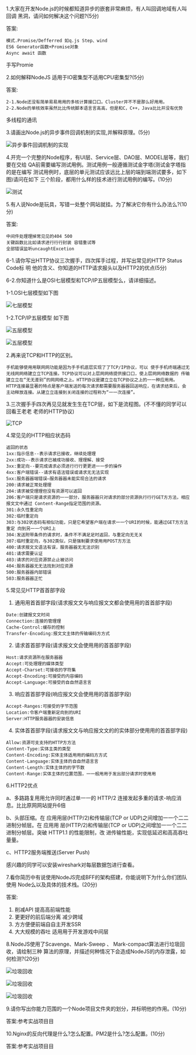 1.大家在开发Node.js的时候都知道异步的嵌套非常麻烦，有人叫回调地域有人叫回调 黑洞，请问如何解决这个问题?(5分)

答案:
```
模式.Promise/Defferred 如q.js Step、wind
ES6 Generator函数+Promise对象
Async await 函数
```
手写Promie

2.如何解释NodeJS 适用于IO密集型不适用CPU密集型?(5分)

答案:
```
2-1.Node还没有简单易易⽤用的多核计算接⼝口。Cluster并不不是那么好⽤用。
2-2.Node的单核效率虽然⽐比传统脚本语⾔言⾼高，但是和C，C++，Java⽐比并没有优势
```
多线程的通讯

3.请画出Node.js的异步事件回调机制的实现,并解释原理。(5分)

![异步事件回调机制的实现](./imgs/第二周考试D卷/1.png)

4.开完一个完整的Node程序，有UI层、Service层、DAO层、MODEL层等，我们要在交给 QA前需要编写测试用例。测试用例一般遵循测试金字塔(测试金字塔指的是在编写 测试用例时，底层的单元测试应该远比上层的端到端测试要多，如下图)请问在如下 三个阶段，都用什么样的技术进行测试用例的编写。(10分)

![测试](./imgs/第二周考试D卷/2.png)

5.有人说Node是玩具，写错一处整个网站就挂。为了解决它你有什么办法么?(10分)

答案:
```
中间件处理理掉常⻅见的404 500
关键函数⽐比如请求进⾏行行封装 容错重试等
全部错误监听uncaughtExcetion
```
6-1.请你写出HTTP协议三次握手，四次挥手过程，并写出常见的HTTP Status Code标 明 他的含义、你知道的HTTP请求报头以及HTTP2的优点(5分)

6-2.你知道什么是OSI七层模型和TCP/IP五层模型么，请详细描述。

1-1.OSI七层模型如下图

![七层模型](./imgs/第二周考试D卷/3.png)

1-2.TCP/IP五层模型 如下图

![五层模型](./imgs/第二周考试D卷/4.png)

![五层模型](./imgs/第二周考试D卷/5.png)

2.再来说TCP和HTTP的区别。
```
手机能够使⽤用联⽹网功能是因为⼿手机底层实现了了TCP/IP协议，可以 使⼿手机终端通过⽆无线⽹网络建⽴立TCP连接。TCP协议可以对上层⽹网络提供接⼝口，使上层⽹网络数据的 传输建⽴立在“⽆无差别”的⽹网络之上。HTTP协议是建⽴立在TCP协议之上的⼀一种应⽤用。
HTTP连接最显著的特点是客户端发送的每次请求都需要服务器器回送响应，在请求结束后，会 主动释放连接。从建⽴立连接到关闭连接的过程称为“⼀一次连接”。
```
3.三次握⼿手四次再⻅见就发⽣生在TCP层，如下是流程图。(不不懂的同学可以回看王⽼老
老师的HTTP协议)

![TCP](./imgs/第二周考试D卷/6.png)

4.常⻅见的HTTP相应状态码
```
返回的状态
1xx:指示信息--表示请求已接收，继续处理理
2xx:成功--表示请求已被成功接收、理理解、接受
3xx:重定向--要完成请求必须进⾏行行更更进⼀一步的操作
4xx:客户端错误--请求有语法错误或请求⽆无法实现
5xx:服务器器端错误—服务器器未能实现合法的请求
200:请求被正常处理理
204:请求被受理理但没有资源可以返回
206:客户端只是请求资源的⼀一部分，服务器器只对请求的部分资源执⾏行行GET⽅方法，相应报⽂文中通过 Content-Range指定范围的资源。
301:永久性重定向
302:临时重定向
303:与302状态码有相似功能，只是它希望客户端在请求⼀一个URI的时候，能通过GET⽅方法重定 向到另⼀一个URI上
304:发送附带条件的请求时，条件不不满⾜足时返回，与重定向⽆无关
307:临时重定向，与302类似，只是强制要求使⽤用POST⽅方法
400:请求报⽂文语法有误，服务器器⽆无法识别
401:请求需要认证
403:请求的对应资源禁⽌止被访问 
404:服务器器⽆无法找到对应资源
500:服务器器内部错误
503:服务器器正忙
```

5.常⻅见HTTP⾸首部字段

1. 通⽤用⾸首部字段(请求报⽂文与响应报⽂文都会使⽤用的⾸首部字段)
```
Date:创建报⽂文时间
Connection:连接的管理理
Cache-Control:缓存的控制
Transfer-Encoding:报⽂文主体的传输编码⽅方式
```
2. 请求⾸首部字段(请求报⽂文会使⽤用的⾸首部字段)
```
Host:请求资源所在服务器器
Accept:可处理理的媒体类型
Accept-Charset:可接收的字符集
Accept-Encoding:可接受的内容编码
Accept-Language:可接受的⾃自然语⾔言
```
3. 响应⾸首部字段(响应报⽂文会使⽤用的⾸首部字段)
```
Accept-Ranges:可接受的字节范围
Location:令客户端重新定向到的URI
Server:HTTP服务器器的安装信息
```
4. 实体⾸首部字段(请求报⽂文与响应报⽂文的的实体部分使⽤用的⾸首部字段)
```
Allow:资源可⽀支持的HTTP⽅方法
Content-Type:实体主类的类型
Content-Encoding:实体主体适⽤用的编码⽅方式
Content-Language:实体主体的⾃自然语⾔言
Content-Length:实体主体的的字节数
Content-Range:实体主体的位置范围，⼀一般⽤用于发出部分请求时使⽤用
```
6.HTTP2优点

a、多路路复⽤用允许同时通过单⼀一的 HTTP/2 连接发起多重的请求-响应消息。⽐比原⽹网站提升6倍

b、头部压缩。在 应⽤用层(HTTP/2)和传输层(TCP or UDP)之间增加⼀一个⼆二进制分帧层。在 应⽤用 层(HTTP/2)和传输层(TCP or UDP)之间增加⼀一个⼆二进制分帧层。突破 HTTP1.1 的性能限制，改 进传输性能，实现低延迟和⾼高吞吐量量。

c、HTTP2服务端推送(Server Push)

感兴趣的同学可以安装wireshark对每层数据包进行查看。

7.看你简历中有说使用NodeJS完成BFF的架构搭建，你能说明下为什么你们团队使用
Node么以及具体的技术栈。(20分)

答案:
1. 削减API 提⾼高前端性能
2. 更更好的前后端分离 减少跨域
3. ⽅方便便前端⾃自主开发SSR
4. ⼤大规模的吞吐 适⽤用于开发游戏中间层

8.NodeJS使用了Scavenge、Mark-Sweep 、 Mark-compact算法进行垃圾回收，请绘制三种 算法的原理，并描述何种情况下会造成NodeJS的内存泄露，如何检测?(20分)

![垃圾回收](./imgs/第二周考试D卷/7.png)

![垃圾回收](./imgs/第二周考试D卷/8.png)

![垃圾回收](./imgs/第二周考试D卷/9.png)


9.请你写出你能力范围的一个Node项目文件夹的划分，并标明他的作用。(10分)

答案:参考实战项⽬目

10.Nginx的反向代理是什么?怎么配置。PM2是什么?怎么配置。(10分)

答案:参考实战项⽬目